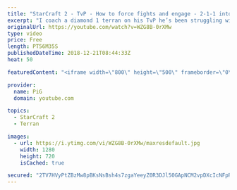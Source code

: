 ```yaml
---
title: "StarCraft 2 - TvP - How to force fights and engage - 2-1-1 into 2-base tank liberator push"
excerpt: "I coach a diamond 1 terran on his TvP he’s been struggling with with a focus on a decisive 2-base push as a great way to focus improvement and how to execute pushes to force the protoss into a bad fight  -- Watch live at https://www.twitch.tv/x5_pig"
originalUrl: https://youtube.com/watch?v=WZG8B-0rXMw
type: video
price: Free
length: PT56M35S
publishedDateTime: 2018-12-21T08:44:33Z
heat: 50

featuredContent: "<iframe width=\"800\" height=\"500\" frameborder=\"0\" src=\"https://www.youtube.com/embed/WZG8B-0rXMw\" allow=\"accelerometer; autoplay; encrypted-media; gyroscope; picture-in-picture\" allowfullscreen></iframe>"

provider:
  name: PiG
  domain: youtube.com

topics:
  - StarCraft 2
  - Terran

images:
  - url: https://i.ytimg.com/vi/WZG8B-0rXMw/maxresdefault.jpg
    width: 1280
    height: 720
    isCached: true

secured: "2TV7HVyPtZBzMw8pBKsNsBsh4s7zgaYeeyZ0R3DJl50GApNCM2vpDXcIcNFpRBPwT09UiT/gs01PfSQ8CqDBc+FqLBlmtsSDZsI1M3Zmws8B93Dzb5bxcv8gKEGzB4ULX4Vau0nhQZ8KdhecreTg99PYxHMZawSgEq0vb46PqpZUkliTUUU/KSiGcXp2HtXA/ZD1rNitfj3rVyiGGOMhq3vi1UFve95DsK9OSa0UtuOfti8AddRui310mYmD38P8Q9XMGAYBiYhSrLh0Ca4FmLPZTbQlpACkrTFzeyXxravqGca8fbspZ8Mqae0S6KeRq4m+fXzptgUWqZi5R3QCd/33bFUEwZlQ05ZFnH1tuiyHghCrTR6gkbS7lJJEgbizEHisZo3eqqj9yKBKMpeUrp47UcQfWYBH5J9i9l+yqMg=;Q0bP0Rf46gKMsuu5zZOdug=="
---
```



